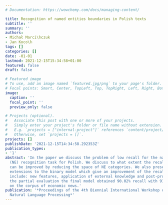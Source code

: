 ```yaml
---
# Documentation: https://wowchemy.com/docs/managing-content/

title: Recognition of named entities boundaries in Polish texts
subtitle: ''
summary: ''
authors:
- Michał Marci\ŉczuk
- Jan Koco\ŉ
tags: []
categories: []
date: -01-01
lastmod: 2021-12-15T15:34:58+01:00
featured: false
draft: false

# Featured image
# To use, add an image named `featured.jpg/png` to your page's folder.
# Focal points: Smart, Center, TopLeft, Top, TopRight, Left, Right, BottomLeft, Bottom, BottomRight.
image:
  caption: ''
  focal_point: ''
  preview_only: false

# Projects (optional).
#   Associate this post with one or more of your projects.
#   Simply enter your project's folder or file name without extension.
#   E.g. `projects = ["internal-project"]` references `content/project/deep-learning/index.md`.
#   Otherwise, set `projects = []`.
projects: []
publishDate: '2021-12-15T14:34:58.292353Z'
publication_types:
- '1'
abstract: 'In the paper we discuss the problem of low recall for the named entity
  (NE) recognition task for Polish. We discuss to what extent the recall of NE recognition
  can be improved by reducing the space of NE categories. We also present several
  extensions to the binary model which give an improvement of the recall. The extensions
  include: new features, application of external knowledge and post-processing. For
  the partial evaluation the final model obtained 90.02% recall with 91.30% precision
  on the corpus of economic news.'
publication: '*Proceedings of the 4th Biennial International Workshop on Balto-Slavic
  Natural Language Processing*'
---
```

